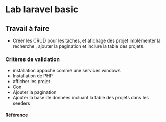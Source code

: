 # Lab laravel basic

## Travail à faire

- Créer les CRUD pour les tâches, et afichage des projet implémenter la recherche , ajouter la pagination et inclure la table des projets.

### Critères de validation 

- installation appache comme une services windows
- Installation de PHP
- afficher les projet
- Con
- Ajouter la pagination
- Ajouter la base de données incluant la table des projets dans les seeders

#### Référence 

[]()
